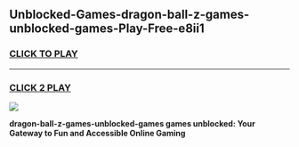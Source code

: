 
## Unblocked-Games-dragon-ball-z-games-unblocked-games-Play-Free-e8ii1
<h3>
<a href="https://premium76.site?title=dragon-ball-z-games-unblocked-games&ref=20M">CLICK TO PLAY</a></h3>
<hr>

<h3>
<a href="https://premium76.site?title=dragon-ball-z-games-unblocked-games&ref=20M">CLICK 2 PLAY</a>
  
</h3>

<a href="https://premium76.site?title=dragon-ball-z-games-unblocked-games&ref=19M"><img src="https://clearcache.store/games.png"></a>


**dragon-ball-z-games-unblocked-games games unblocked: Your Gateway to Fun and Accessible Online Gaming**
